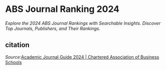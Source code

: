 # ABS Journal Ranking 2024
<h6>Explore the 2024 ABS Journal Rankings with Searchable Insights.  Discover Top Journals, Publishers, and Their Rankings.</h6>

## citation
<em>Source:</em><a href="https://charteredabs.org/academic-journal-guide/academic-journal-guide-2024" target="_blank">Academic Journal Guide 2024 | Chartered Association of Business Schools</a>

